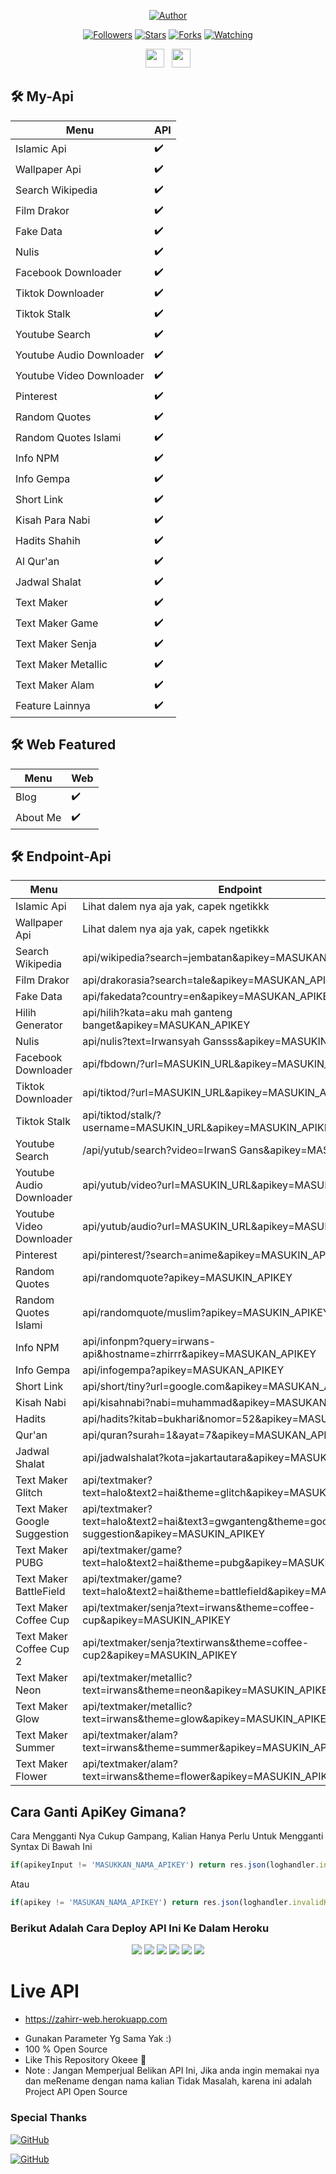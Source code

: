 </p>
<p align="center">
<a href="https://github.com/IrwansBot"><img title="Author" src="https://img.shields.io/badge/Author-IrwanS-orange.svg?style=for-the-badge&logo=github"></a>
</p>
<p align="center">
<a href="https://github.com/IrwansBot/followers"><img title="Followers" src="https://img.shields.io/github/followers/IrwansBot?color=red&style=flat-square"></a>
<a href="https://github.com/IrwansBot/IrwanS-Api/stargazers/"><img title="Stars" src="https://img.shields.io/github/stars/IrwansBot/IrwanS-Api?color=blue&style=flat-square"></a>
<a href="https://github.com/IrwansBot/IrwanS-Api/network/members"><img title="Forks" src="https://img.shields.io/github/forks/IrwansBot/IrwanS-Api?color=red&style=flat-square"></a>
<a href="https://github.com/IrwansBot/IrwanS-Api/watchers"><img title="Watching" src="https://img.shields.io/github/watchers/IrwansBot/IrwanS-Api?label=Watchers&color=blue&style=flat-square"></a>
</p>
<p align='center'>
   <a href="https://wa.me/6282264451050"><img height="30" src="https://c.top4top.io/p_1837yybbf0.jpeg"></a>&nbsp;&nbsp;
   <a href="https://instagram.com/irwansyah1140"><img height="30" src="https://raw.githubusercontent.com/TobyG74/TobyG74/main/instagram.jpg"></a>
</P>

## 🛠️ My-Api
| Menu | API | 
|------------ | ---------|
| Islamic Api | ✔️ |
| Wallpaper Api | ✔️ |
| Search Wikipedia | ✔️ |
| Film Drakor | ✔️ |
| Fake Data | ✔️ |
| Nulis | ✔️ |
| Facebook Downloader | ✔️ |
| Tiktok Downloader | ✔️ |
| Tiktok Stalk | ✔️ |
| Youtube Search | ✔️ |
| Youtube Audio Downloader | ✔️ |
| Youtube Video Downloader | ✔️ |
| Pinterest | ✔️ |
| Random Quotes | ✔️ |
| Random Quotes Islami | ✔️ |
| Info NPM | ✔️ |
| Info Gempa | ✔️ |
| Short Link | ✔️ |
| Kisah Para Nabi | ✔️ |
| Hadits Shahih | ✔️ |
| Al Qur'an | ✔️ |
| Jadwal Shalat | ✔️ |
| Text Maker | ✔️ |
| Text Maker Game | ✔️ |
| Text Maker Senja | ✔️ |
| Text Maker Metallic | ✔️ |
| Text Maker Alam | ✔️ |
| Feature Lainnya | ✔️ |

## 🛠️ Web Featured
| Menu | Web | 
|------------ | ---------|
| Blog | ✔️ |
| About Me | ✔️ |


## 🛠️ Endpoint-Api
| Menu | Endpoint | 
|------------ | ---------|
| Islamic Api | Lihat dalem nya aja yak, capek ngetikkk |
| Wallpaper Api | Lihat dalem nya aja yak, capek ngetikkk |
| Search Wikipedia | api/wikipedia?search=jembatan&apikey=MASUKAN_APIKEY |
| Film Drakor | api/drakorasia?search=tale&apikey=MASUKAN_APIKEY |
| Fake Data | api/fakedata?country=en&apikey=MASUKAN_APIKEY |
| Hilih Generator | api/hilih?kata=aku mah ganteng banget&apikey=MASUKAN_APIKEY |
| Nulis | api/nulis?text=Irwansyah Gansss&apikey=MASUKIN_APIKEY |
| Facebook Downloader | api/fbdown/?url=MASUKIN_URL&apikey=MASUKIN_APIKEY |
| Tiktok Downloader | api/tiktod/?url=MASUKIN_URL&apikey=MASUKIN_APIKEY |
| Tiktok Stalk | api/tiktod/stalk/?username=MASUKIN_URL&apikey=MASUKIN_APIKEY |
| Youtube Search | /api/yutub/search?video=IrwanS Gans&apikey=MASUKIN_APIKEY |
| Youtube Audio Downloader | api/yutub/video?url=MASUKIN_URL&apikey=MASUKIN_APIKEY |
| Youtube Video Downloader | api/yutub/audio?url=MASUKIN_URL&apikey=MASUKIN_APIKEY |
| Pinterest | api/pinterest/?search=anime&apikey=MASUKIN_APIKEY |
| Random Quotes | api/randomquote?apikey=MASUKIN_APIKEY |
| Random Quotes Islami | api/randomquote/muslim?apikey=MASUKIN_APIKEY |
| Info NPM | api/infonpm?query=irwans-api&hostname=zhirrr&apikey=MASUKAN_APIKEY |
| Info Gempa | api/infogempa?apikey=MASUKAN_APIKEY |
| Short Link | api/short/tiny?url=google.com&apikey=MASUKAN_APIKEY |
| Kisah Nabi | api/kisahnabi?nabi=muhammad&apikey=MASUKAN_APIKEY |
| Hadits | api/hadits?kitab=bukhari&nomor=52&apikey=MASUKAN_APIKEY |
| Qur'an | api/quran?surah=1&ayat=7&apikey=MASUKAN_APIKEY |
| Jadwal Shalat | api/jadwalshalat?kota=jakartautara&apikey=MASUKAN_APIKEY |
| Text Maker Glitch | api/textmaker?text=halo&text2=hai&theme=glitch&apikey=MASUKIN_APIKEY |
| Text Maker Google Suggestion | api/textmaker?text=halo&text2=hai&text3=gwganteng&theme=google-suggestion&apikey=MASUKIN_APIKEY |
| Text Maker PUBG | api/textmaker/game?text=halo&text2=hai&theme=pubg&apikey=MASUKIN_APIKEY |
| Text Maker BattleField | api/textmaker/game?text=halo&text2=hai&theme=battlefield&apikey=MASUKIN_APIKEY |
| Text Maker Coffee Cup | api/textmaker/senja?text=irwans&theme=coffee-cup&apikey=MASUKIN_APIKEY |
| Text Maker Coffee Cup 2 | api/textmaker/senja?textirwans&theme=coffee-cup2&apikey=MASUKIN_APIKEY |
| Text Maker Neon | api/textmaker/metallic?text=irwans&theme=neon&apikey=MASUKIN_APIKEY |
| Text Maker Glow | api/textmaker/metallic?text=irwans&theme=glow&apikey=MASUKIN_APIKEY |
| Text Maker Summer | api/textmaker/alam?text=irwans&theme=summer&apikey=MASUKIN_APIKEY |
| Text Maker Flower | api/textmaker/alam?text=irwans&theme=flower&apikey=MASUKIN_APIKEY |


## Cara Ganti ApiKey Gimana?
Cara Mengganti Nya Cukup Gampang, Kalian Hanya Perlu Untuk Mengganti Syntax Di Bawah Ini
```js
if(apikeyInput != 'MASUKKAN_NAMA_APIKEY') return res.json(loghandler.invalidKey)
```
Atau

```js
if(apikey != 'MASUKAN_NAMA_APIKEY') return res.json(loghandler.invalidKey)
```

### Berikut Adalah Cara Deploy API Ini Ke Dalam Heroku
<p align="center">
<img src="https://raw.githubusercontent.com/Zhirrr/My-SQL-Results/main/tutor/heroku/Screenshot_2021-02-23-17-47-56-969_com.android.chrome.png"/>
<img src="https://raw.githubusercontent.com/Zhirrr/My-SQL-Results/main/tutor/heroku/Screenshot_2021-02-23-17-48-56-435_com.android.chrome.png"/>
<img src="https://raw.githubusercontent.com/Zhirrr/My-SQL-Results/main/tutor/heroku/Screenshot_2021-02-23-17-49-37-427_com.android.chrome.png"/>
<img src="https://raw.githubusercontent.com/Zhirrr/My-SQL-Results/main/tutor/heroku/Screenshot_2021-02-23-17-51-08-627_com.android.chrome.png"/>
<img src="https://raw.githubusercontent.com/Zhirrr/My-SQL-Results/main/tutor/heroku/Screenshot_2021-02-23-17-51-35-141_com.android.chrome.png"/>
<img src="https://raw.githubusercontent.com/Zhirrr/My-SQL-Results/main/tutor/heroku/Screenshot_2021-02-23-17-52-12-691_com.android.chrome.png"/>
</p>

# Live API
* https://zahirr-web.herokuapp.com
- Gunakan Parameter Yg Sama Yak :)
- 100 % Open Source
- Like This Repository Okeee 🎉
- Note : Jangan Memperjual Belikan API Ini, Jika anda ingin memakai nya dan meRename dengan nama kalian Tidak Masalah, karena ini adalah Project API Open Source

### Special Thanks
<a href="https://github.com/Zhirrr"><img alt="GitHub" src="https://img.shields.io/badge/Zhirrr%20-%23121011.svg?&style=for-the-badge&logo=github&logoColor=white"></a>

<a href="https://github.com/IrwansBot"><img alt="GitHub" src="https://img.shields.io/badge/IrwanS%20-%23121011.svg?&style=for-the-badge&logo=github&logoColor=white"></a>
